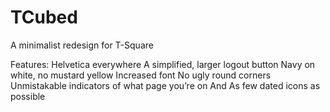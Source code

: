 # TCubed
A minimalist redesign for T-Square

Features:
Helvetica everywhere
A simplified, larger logout button
Navy on white, no mustard yellow
Increased font 
No ugly round corners
Unmistakable indicators of what page you’re on
And
As few dated icons as possible
